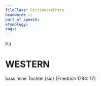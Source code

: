 ```yaml
---
fileClass: DictionaryEntry
headword: בת
part_of_speech: 
etymology: 
tags: 
---
```

בת

WESTERN
========

bass 'eine Tochtel {sic} {Friedrich 1784: 17}